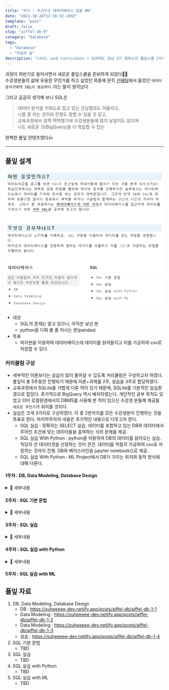 ```yaml
---
title: "두디 : 두근두근 데이터베이스 입문 #0"
date: "2021-10-28T12:16:32.169Z"
template: "post"
draft: false
slug: "aiffel-db-0"
category: "Database"
tags:
  - "Database"
  - "퍼실의 삶"
description: "𝔾𝕆𝔸𝕃 𝕒𝕟𝕕 ℂ𝕦𝕣𝕣𝕚𝕔𝕦𝕝𝕦𝕞 🔥 AIFFEL 강남 2기 캠퍼스의 풀잎스쿨 [두디 : 두근두근 데이터베이스 입문]에서 사용된 자료입니다."
---
```


과정이 하반기로 들어서면서 새로운 풀잎스쿨을 준비하게 되었다🤦‍♀️<br>
수강생분들의 삶에 유용한 무언가를 하고 싶었던 와중에 문득 <a href="https://brunch.co.kr/@modulabs/29">선배팅</a>에서 들었던 `데이터 분석가에게 SQL이 중요하다.`라는 말이 생각났다.


그리고 곰곰히 생각해 보니 SQL은<br>
> 데이터 분석을 키워드로 잡고 있는 강남캠과도 어울리고,<br>
나름 잘 아는 것이라 진행도 잘할 수 있을 것 같고,<br>
교육과정에서 살짝 찍먹했기에 수강생분들께 많이 낯설지도 않으며<br>
나도 새로운 것(BigQuery)을 더 학습할 수 있는

완벽한 풀잎 컨텐츠였다👍

---

## 풀잎 설계

![](./assets/00-1.png)

- 대상
  - SQL의 존재는 알고 있으나, 아직은 낯선 분
  - python을 다뤄 볼 줄 아시는 분(pandas)
- 목표
  - 파이썬을 이용하여 데이터베이스에 데이터를 읽어들이고 이를 가공하여 csv로 저장할 수 있다.

### 커리큘럼 구상
- 세부적인 이론보다는 실습이 많이 들어갈 수 있도록 커리큘럼은 구성하고자 하였다. 풀잎이 총 5주동안 진행되기 때문에 이론+과제를 2주, 실습을 3주로 할당하였다.
- 교육과정에서 SQLite를 가볍게 다룬 적이 있기 때문에, SQLite를 기본적인 실습환경으로 잡았다. 추가적으로 BigQuery 역시 배치하였는다. 개인적인 공부 목적도 있었고 이미 로컬환경에서의 DBMS를 사용해 본 적이 있으신 수강생 분들께 제공될 `새로운 무언가`가 되어줄 것이다.
- 실습은 크게 3가지로 구상하였다. 이 중 2번까지를 모든 수강생분이 진행하는 것을 목표로 한다. 마지막주차의 내용은 추가적인 내용으로 다루고자 한다.
  - SQL 실습 : 정확히는 SELECT 실습. 데이터를 포함하고 있는 DB와 데이터에서 주어진 조건에 맞는 데이터들을 출력하는 식의 문제를 제공.
  - SQL 실습 With Python : python을 이용하여 DB의 데이터를 읽어오는 실습. 적당히 큰 데이터셋을 선정하는 것이 관건. 데이터를 적절히 가공하여 csv로 저장하는 것까지 진행. DB와 베이스라인을 jupyter notebook으로 제공.
  - SQL 실습 With Python : ML Project에서 DB가 가지는 위치와 동작 방식에 대해 다룬다.


#### 1주차 : DB, Data Modeling, Database Design
<details><summary>📜 세부내용</summary>
<p>

- DB
  - DB란 무엇인가?
  - DB의 종류에는 어떤 것이 있는가?
- Data Modeling
  - 실세계의 정보를 어떻게 컴퓨터에 저장할 것인가?
  - Object-Oriented Data Model
    - UML Class Diagram
      - Class
        - Attributes
        - Operations
        - Relationships
            - Associations
            - Generalization
            - Dependency
            - Realization
        - Constraint Rules and Notes
            - Key Constraints
            - Referential Integrity
            - Weak Entity Sets
    - **(실습 1-1) 주어진 Class Diagram을 해석하여 보자. notion**
    - **(실습 1-2) 주어진 상황을 보고 Class Diagram을 작성하여 보자.**
    - **(실습 1-3) 주어진 Class Diagram을 python의 Class로 작성하여 보자.**
  - Relational Data Model
    - E-R Model
- Database Design
    - 실세계의 정보를 어떻게 데이터베이스에 저장할 것인가?
    - DBMS와 SQL은 무엇인가?
    - Table / Schema
    - UML → Relational Model
      - Class → Relation
      - **(실습 2) 주어진 Class Diagram을 보고 Relation을 정의하여 보자. notion**
    - DB 디자인시 주의사항
      - Key를 어떻게 정의할 것인가?
      - DB를 적절히 나눌 수 있는가?

</p>
</details>


#### 2주차 : SQL 기본 문법

<details><summary>📜 세부내용</summary>
<p>

- SQL 기본 문법
- DDL
    - CREATE
    - ALTER
    - DROP
    - TRUNCATE
- DML
    - SELECT
        - DISTINCT, ORDER BY,  AS, 산술연산, 논리 연산, BETWEEN, IN, LIKE, IS NULL, EXIST, ANY, ALL
        - GROUP BY, HAVING, ORDER BY
    - INSERT
    - UPDATE
    - DELETE
- DCL/TCL
    - GRANT
    - REVOKE
    - COMMIT
    - ROLLBACK
- JOIN, UNION

</p>
</details>




#### 3주차 : SQL 실습
<details><summary>📜 세부내용</summary>
<p>

- (실습 3) 주어진 DBMS 환경에서 SELECT문에 대한 실습을 진헁
- SQLite/BigQuery
- 실습 문제는 `A First Course in Database System`를 참고하여 작성

</p>
</details>


#### 4주차 : SQL 실습 with Python
<details><summary>📜 세부내용</summary>
<p>

- (실습 4) DBMS를 python으로 연동하여 주어진 조건에 맞는 결과물을 csv로 저장
- SQLite/BigQuery
- google public dataset 활용

</p>
</details>



#### 5주차 : SQL 실습 with ML


## 풀잎 자료
1. DB, Data Modeling, Database Design
    - DB : https://suheeeee-dev.netlify.app/posts/aiffel-db/aiffel-db-1-1
    - Data Modeling : https://suheeeee-dev.netlify.app/posts/aiffel-db/aiffel-db-1-2
    - Data Modeling : https://suheeeee-dev.netlify.app/posts/aiffel-db/aiffel-db-1-3
    - 실습 : https://suheeeee-dev.netlify.app/posts/aiffel-db/aiffel-db-1-4
2. SQL 기본 문법
    - TBD
3. SQL 실습
    - TBD
4. SQL 실습 with Python
    - TBD
5. SQL 실습 with ML
    - TBD

<br>
<br>
